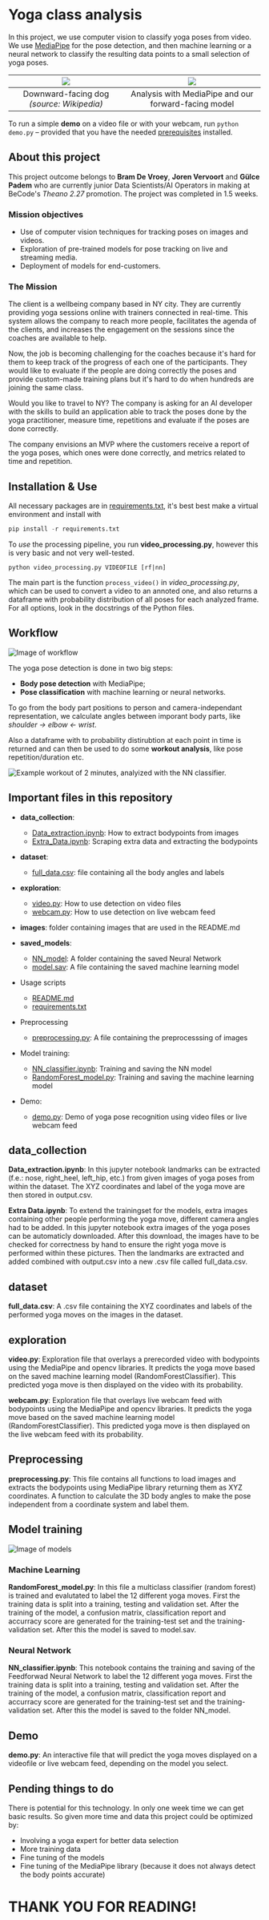 # Yoga class analysis

In this project, we use computer vision to classify yoga poses from video. We use [MediaPipe](https://mediapipe.dev/) for the pose detection, and then machine learning or a neural network to classify the resulting data points to a small selection of yoga poses.


| ![](images/downward_wiki.jpg) | ![](images/dog_nn.jpg) |
|:-:|:-:|
| Downward-facing dog *(source: Wikipedia)* | Analysis with MediaPipe and our forward-facing model | 

To run a simple **demo** on a video file or with your webcam, run `python demo.py` – provided that you have the needed [prerequisites](requirements.txt) installed. 


## About this project
This project outcome belongs to **Bram De Vroey**, **Joren Vervoort** and **Gülce Padem** who are currently junior Data Scientists/AI Operators in making at BeCode's _Theano 2.27_ promotion.
The project was completed in 1.5 weeks.


### Mission objectives

- Use of computer vision techniques for tracking poses on images and videos.
- Exploration of pre-trained models for pose tracking on live and streaming media.
- Deployment of models for end-customers.

### The Mission

The client is a wellbeing company based in NY city. They are currently providing yoga sessions online with trainers connected in real-time. This system allows the company to reach more people, facilitates the agenda of the clients, and increases the engagement on the sessions since the coaches are available to help.

Now, the job is becoming challenging for the coaches because it's hard for them to keep track of the progress of each one of the participants. They would like to evaluate if the people are doing correctly the poses and provide custom-made training plans but it's hard to do when hundreds are joining the same class.

Would you like to travel to NY? The company is asking for an AI developer with the skills to build an application able to track the poses done by the yoga practitioner, measure time, repetitions and evaluate if the poses are done correctly.

The company envisions an MVP where the customers receive a report of the yoga poses, which ones were done correctly, and metrics related to time and repetition. 



## Installation & Use

All necessary packages are in [requirements.txt](requirements.txt), it's best best make a virtual environment and install with 
```python 
pip install -r requirements.txt
```

To *use* the processing pipeline, you run **video_processing.py**, however this is very basic and not very well-tested.

```
python video_processing.py VIDEOFILE [rf|nn]
```

The main part is the function `process_video()` in _video_processing.py_, which can be used to convert a video to an annoted one, and also returns a dataframe with probability distribution of all poses for each analyzed frame. For all options, look in the docstrings of the Python files.

## Workflow

![Image of workflow](images/workflow.png)

The yoga pose detection is done in two big steps: 
* **Body pose detection** with MediaPipe;
* **Pose classification** with machine learning or neural networks.

To go from the body part positions to person and camera-independant representation, we calculate angles between imporant body parts, like *shoulder → elbow ← wrist*.

Also a dataframe with to probability distirubtion at each point in time is returned and can then be used to do some **workout analysis**, like pose repetition/duration etc.

![Example workout of 2 minutes, analyized with the NN classifier.](images/timeline_nn.png)


## Important files in this repository
- **data_collection**:
    - [Data_extraction.ipynb](data_collection/Data_extraction.ipynb): How to extract bodypoints from images
    - [Extra_Data.ipynb](data_collection/Extra_Data.ipynb): Scraping extra data and extracting the bodypoints

- **dataset**:
    - [full_data.csv](dataset/full_data.csv): file containing all the body angles and labels

- **exploration**:
    - [video.py](exploration/video.py): How to use detection on video files
    - [webcam.py](exploration/webcam.py): How to use detection on live webcam feed

- **images**: folder containing images that are used in the README.md

- **saved_models**:
    - [NN_model](saved_models/NN_model): A folder containing the saved Neural Network
    - [model.sav](saved_models/model.sav): A file containing the saved machine learning model
    
- Usage scripts 
    - [README.md](README.md)
    - [requirements.txt](requirements.txt)
- Preprocessing
    - [preprocessing.py](preprocessing.py): A file containing the preprocesssing of images
- Model training:
    - [NN_classifier.ipynb](NN_classifier.ipynb): Training and saving the NN model
    - [RandomForest_model.py](RandomForest_model.py): Training and saving the machine learning model
- Demo:
    - [demo.py](demo.py): Demo of yoga pose recognition using video files or live webcam feed



## data_collection
**Data_extraction.ipynb**: 
In this jupyter notebook landmarks can be extracted (f.e.: nose, right_heel, left_hip, etc.) from given images of yoga poses from within the dataset. The XYZ coordinates and label of the yoga move are then stored in output.csv.

**Extra Data.ipynb**: 
To extend the trainingset for the models, extra images containing other people performing the yoga move, different camera angles had to be added. In this jupyter notebook extra images of the yoga poses can be automaticly downloaded. After this download, the images have to be checked for correctness by hand to ensure the right yoga move is performed within these pictures. Then the landmarks are extracted and added combined with output.csv into a new .csv file called full_data.csv.

## dataset
**full_data.csv**: 
A .csv file containing the XYZ coordinates and labels of the performed yoga moves on the images in the dataset.

## exploration
**video.py**: 
Exploration file that overlays a prerecorded video with bodypoints using the MediaPipe and opencv libraries. It predicts the yoga move based on the saved machine learning model (RandomForestClassifier). This predicted yoga move is then displayed on the video with its probability.

**webcam.py**: 
Exploration file that overlays live webcam feed with bodypoints using the MediaPipe and opencv libraries. It predicts the yoga move based on the saved machine learning model (RandomForestClassifier). This predicted yoga move is then displayed on the live webcam feed with its probability.

## Preprocessing
**preprocessing.py**: 
This file contains all functions to load images and extracts the bodypoints using MediaPipe library returning them as XYZ coordinates. A function to calculate the 3D body angles to make the pose independent from a coordinate system and label them.

## Model training

![Image of models](images/models.png)

### Machine Learning
**RandomForest_model.py**: 
In this file a multiclass classifier (random forest) is trained and evalutated to label the 12 different yoga moves. First the training data is split into a training, testing and validation set. After the training of the model, a confusion matrix, classification report and accurracy score are generated for the training-test set and the training-validation set. After this the model is saved to model.sav.

### Neural Network
**NN_classifier.ipynb**: 
This notebook contains the training and saving of the Feedforwad Neural Network to label the 12 different yoga moves. First the training data is split into a training, testing and validation set. After the training of the model, a confusion matrix, classification report and accurracy score are generated for the training-test set and the training-validation set. After this the model is saved to the folder NN_model.

## Demo
**demo.py**: 
An interactive file that will predict the yoga moves displayed on a videofile or live webcam feed, depending on the model you select.

## Pending things to do

There is potential for this technology. In only one week time we can get basic results. So given more time and data this project could be optimized by:
- Involving a yoga expert for better data selection
- More training data
- Fine tuning of the models
- Fine tuning of the MediaPipe library (because it does not always detect the body points accurate)



# THANK YOU FOR READING!

